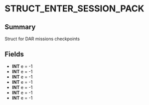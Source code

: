# STRUCT_ENTER_SESSION_PACK

## Summary
Struct for DAR missions checkpoints

## Fields
* **INT** e = -1
* **INT** e = -1
* **INT** e = -1
* **INT** e = -1
* **INT** e = -1
* **INT** e = -1
* **INT** e = -1